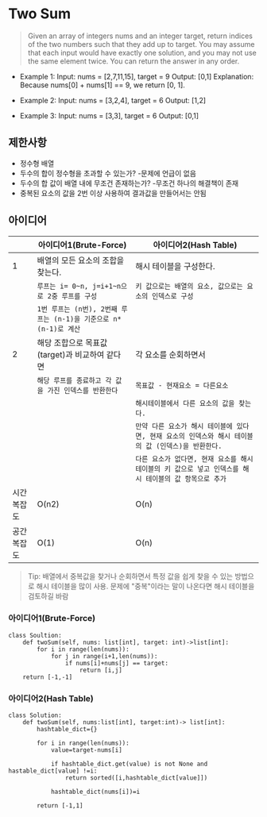 # Two Sum

>Given an array of integers nums and an integer target, return indices of the two numbers such that they add up to target. You may assume that each input would have exactly one solution, and you may not use the same element twice. You can return the answer in any order.


-  Example 1:
Input: nums = [2,7,11,15], target = 9
Output: [0,1]
Explanation: Because nums[0] + nums[1] == 9, we return [0, 1].

- Example 2: 
Input: nums = [3,2,4], target = 6
Output: [1,2]

- Example 3:
Input: nums = [3,3], target = 6
Output: [0,1]

## 제한사항
- 정수형 배열
- 두수의 합이 정수형을 초과할 수 있는가? -문제에 언급이 없음
- 두수의 합 값이 배열 내에 무조건 존재하는가? -무조건 하나의 해결책이 존재
- 중복된 요소의 값을 2번 이상 사용하여 결과값을 만들어서는 안됨

## 아이디어 

|                |아이디어1(Brute-Force)          |아이디어2(Hash Table) |
|----------------|-------------------------------|-----------------------------|
|1 |배열의 모든 요소의 조합을 찾는다. | 해시 테이블을 구성한다. |       
|  |`루프는 i= 0~n, j=i+1~n으로 2중 루프를 구성` |`키 값으로는 배열의 요소, 값으로는 요소의 인덱스로 구성` |
|  |`1번 루프는 (n번), 2번째 루프는 (n-1)을 기준으로 n*(n-1)로 계산`  | |
|2 | 해당 조합으로 목표값(target)과 비교하여 같다면| 각 요소를 순회하면서 |
|  |`해당 루프를 종료하고 각 값을 가진 인덱스를 반환한다` |`목표값 - 현재요소 = 다른요소`|
|  |                                               |`해시테이블에서 다른 요소의 값을 찾는다.`|
|  |                                               |`만약 다른 요소가 해시 테이블에 있다면, 현재 요소의 인덱스와 해시 테이블의 값 (인덱스)을 반환한다.`|
|  |                                               |`다른 요소가 없다면, 현재 요소를 해시 테이블의 키 값으로 넣고 인덱스를 해시 테이블의 값 항목으로 추가`|
|시간 복잡도| O(n2)|O(n)|
|공간 복잡도| O(1)|O(n)|

> Tip: 배열에서 중복값을 찾거나 순회하면서 특정 값을 쉽게 찾을 수 있는 방법으로 해시 테이블을 많이 사용. 문제에 "중복"이라는 말이 나온다면 해시 테이블을 검토하길 바람

### 아이디어1(Brute-Force)

```
class Soultion:
    def twoSum(self, nums: list[int], target: int)->list[int]:
        for i in range(len(nums)):
            for j in range(i+1,len(nums)):
                if nums[i]+nums[j] == target:
                    return [i,j]
    return [-1,-1]                

```

### 아이디어2(Hash Table)

```
class Solution:
    def twoSum(self, nums:list[int], target:int)-> list[int]:
        hashtable_dict={}

        for i in range(len(nums)):
            value=target-nums[i]

            if hashtable_dict.get(value) is not None and hastable_dict[value] !=i:
                return sorted([i,hashtable_dict[value]])

            hashtable_dict(nums[i])=i
            
        return [-1,1]        

```
